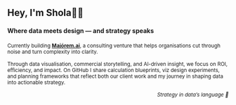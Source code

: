 ## Hey, I'm Shola✌🏾
#### Where data meets design — and strategy speaks 

<small>Currently building **[Majórem.ai](http://majorem.ai/)**, a consulting venture that helps organisations cut through noise and turn complexity into clarity.

Through data visualisation, commercial storytelling, and AI-driven insight, we focus on ROI, efficiency, and impact. On GitHub I share calculation blueprints, viz design experiments, and planning frameworks that reflect both our client work and my journey in shaping data into actionable strategy.</small>

<p align="right"><small><em>Strategy in data’s language 💜</em></small></p>


<!--
**majoremai/majoremai** is a ✨ _special_ ✨ repository because its `README.md` (this file) appears on your GitHub profile.

Here are some ideas to get you started:

- 🔭 I’m currently working on ...
- 🌱 I’m currently learning ...
- 👯 I’m looking to collaborate on ...
- 🤔 I’m looking for help with ...
- 💬 Ask me about ...
- 📫 How to reach me: ...
- 😄 Pronouns: ...
- ⚡ Fun fact: ...
-->
